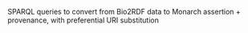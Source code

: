 SPARQL queries to convert from Bio2RDF data to Monarch assertion + provenance, with preferential URI substitution
